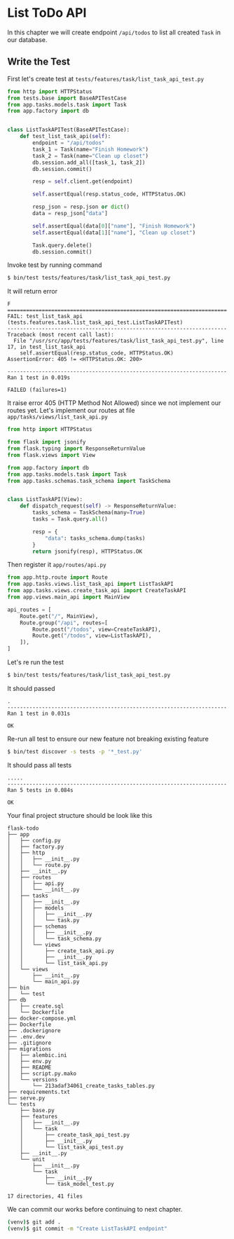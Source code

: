 # List ToDo API

In this chapter we will create endpoint `/api/todos` to list all created `Task` in our database.

## Write the Test

First let's create test at `tests/features/task/list_task_api_test.py`
```python
from http import HTTPStatus
from tests.base import BaseAPITestCase
from app.tasks.models.task import Task
from app.factory import db


class ListTaskAPITest(BaseAPITestCase):
    def test_list_task_api(self):
        endpoint = "/api/todos"
        task_1 = Task(name="Finish Homework")
        task_2 = Task(name="Clean up closet")
        db.session.add_all([task_1, task_2])
        db.session.commit()

        resp = self.client.get(endpoint)

        self.assertEqual(resp.status_code, HTTPStatus.OK)

        resp_json = resp.json or dict()
        data = resp_json["data"]

        self.assertEqual(data[0]["name"], "Finish Homework")
        self.assertEqual(data[1]["name"], "Clean up closet")

        Task.query.delete()
        db.session.commit()
```

Invoke test by running command
```bash
$ bin/test tests/features/task/list_task_api_test.py
```

It will return error
```
F
======================================================================
FAIL: test_list_task_api (tests.features.task.list_task_api_test.ListTaskAPITest)
----------------------------------------------------------------------
Traceback (most recent call last):
  File "/usr/src/app/tests/features/task/list_task_api_test.py", line 17, in test_list_task_api
    self.assertEqual(resp.status_code, HTTPStatus.OK)
AssertionError: 405 != <HTTPStatus.OK: 200>

----------------------------------------------------------------------
Ran 1 test in 0.019s

FAILED (failures=1)
```

It raise error 405 (HTTP Method Not Allowed) since we not implement our routes yet.
Let's implement our routes at file `app/tasks/views/list_task_api.py`

```python
from http import HTTPStatus

from flask import jsonify
from flask.typing import ResponseReturnValue
from flask.views import View

from app.factory import db
from app.tasks.models.task import Task
from app.tasks.schemas.task_schema import TaskSchema


class ListTaskAPI(View):
    def dispatch_request(self) -> ResponseReturnValue:
        tasks_schema = TaskSchema(many=True)
        tasks = Task.query.all()

        resp = {
            "data": tasks_schema.dump(tasks)
        }
        return jsonify(resp), HTTPStatus.OK
```

Then register it `app/routes/api.py`
```python
from app.http.route import Route
from app.tasks.views.list_task_api import ListTaskAPI
from app.tasks.views.create_task_api import CreateTaskAPI
from app.views.main_api import MainView

api_routes = [
    Route.get("/", MainView),
    Route.group("/api", routes=[
        Route.post("/todos", view=CreateTaskAPI),
        Route.get("/todos", view=ListTaskAPI),
    ]),
]
```

Let's re run the test
```bash
$ bin/test tests/features/task/list_task_api_test.py
```

It should passed
```
.
----------------------------------------------------------------------
Ran 1 test in 0.031s

OK
```

Re-run all test to ensure our new feature not breaking existing feature
```bash
$ bin/test discover -s tests -p '*_test.py'
```

It should pass all tests
```
.....
----------------------------------------------------------------------
Ran 5 tests in 0.084s

OK
```

Your final project structure should be look like this
```
flask-todo
├── app
│   ├── config.py
│   ├── factory.py
│   ├── http
│   │   ├── __init__.py
│   │   └── route.py
│   ├── __init__.py
│   ├── routes
│   │   ├── api.py
│   │   └── __init__.py
│   ├── tasks
│   │   ├── __init__.py
│   │   ├── models
│   │   │   ├── __init__.py
│   │   │   └── task.py
│   │   ├── schemas
│   │   │   ├── __init__.py
│   │   │   └── task_schema.py
│   │   └── views
│   │       ├── create_task_api.py
│   │       ├── __init__.py
│   │       └── list_task_api.py
│   └── views
│       ├── __init__.py
│       └── main_api.py
├── bin
│   └── test
├── db
│   ├── create.sql
│   └── Dockerfile
├── docker-compose.yml
├── Dockerfile
├── .dockerignore
├── .env.dev
├── .gitignore
├── migrations
│   ├── alembic.ini
│   ├── env.py
│   ├── README
│   ├── script.py.mako
│   └── versions
│       └── 213adaf34061_create_tasks_tables.py
├── requirements.txt
├── serve.py
└── tests
    ├── base.py
    ├── features
    │   ├── __init__.py
    │   └── task
    │       ├── create_task_api_test.py
    │       ├── __init__.py
    │       └── list_task_api_test.py
    ├── __init__.py
    └── unit
        ├── __init__.py
        └── task
            ├── __init__.py
            └── task_model_test.py

17 directories, 41 files
```

We can commit our works before continuing to next chapter.

```bash
(venv)$ git add .
(venv)$ git commit -m "Create ListTaskAPI endpoint"
```